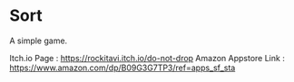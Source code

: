 # Sort
A simple game.

Itch.io Page : https://rockitavi.itch.io/do-not-drop
Amazon Appstore Link : https://www.amazon.com/dp/B09G3G7TP3/ref=apps_sf_sta
